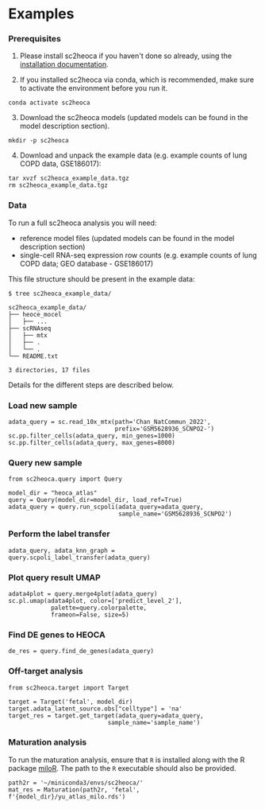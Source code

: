 # Examples

### Prerequisites

1. Please install sc2heoca if you haven't done so already, using the [installation documentation](installation.md).

2. If you installed sc2heoca via conda, which is recommended, make sure to activate the environment before you run it.

```
conda activate sc2heoca
```

3. Download the sc2heoca models (updated models can be found in the model description section).

```
mkdir -p sc2heoca
```

4. Download and unpack the example data (e.g. example counts of lung COPD data, GSE186017):

```
tar xvzf sc2heoca_example_data.tgz
rm sc2heoca_example_data.tgz
```

###  Data

To run a full sc2heoca analysis you will need:

* reference model files (updated models can be found in the model description section)
* single-cell RNA-seq expression row counts (e.g. example counts of lung COPD data; GEO database - GSE186017)

This file structure should be present in the example data:

```
$ tree sc2heoca_example_data/

sc2heoca_example_data/
├── heoce_mocel
│   ├── ...
├── scRNAseq
│   ├── mtx
│   ├── .
│   └── .
└── README.txt

3 directories, 17 files
```

Details for the different steps are described below.

### Load new sample
```
adata_query = sc.read_10x_mtx(path='Chan_NatCommun_2022', 
                              prefix='GSM5628936_SCNPO2-')
sc.pp.filter_cells(adata_query, min_genes=1000)
sc.pp.filter_cells(adata_query, max_genes=8000)
```
### Query new sample
```
from sc2heoca.query import Query

model_dir = "heoca_atlas"
query = Query(model_dir=model_dir, load_ref=True)
adata_query = query.run_scpoli(adata_query=adata_query, 
                               sample_name='GSM5628936_SCNPO2')
```
### Perform the label transfer
```
adata_query, adata_knn_graph = query.scpoli_label_transfer(adata_query)
```
### Plot query result UMAP
```
adata4plot = query.merge4plot(adata_query)
sc.pl.umap(adata4plot, color=['predict_level_2'], 
            palette=query.colorpalette,
            frameon=False, size=5)
```

### Find DE genes to HEOCA

```
de_res = query.find_de_genes(adata_query)

```

### Off-target analysis
```
from sc2heoca.target import Target

target = Target('fetal', model_dir)
target.adata_latent_source.obs["celltype"] = 'na'
target_res = target.get_target(adata_query=adata_query, 
                            sample_name='sample_name')
```

### Maturation analysis

To run the maturation analysis, ensure that `R` is installed along with the R package [miloR](https://github.com/MarioniLab/miloR). The path to the `R` executable should also be provided.

```
path2r = '~/miniconda3/envs/sc2heoca/'
mat_res = Maturation(path2r, 'fetal', f'{model_dir}/yu_atlas_milo.rds')
```

